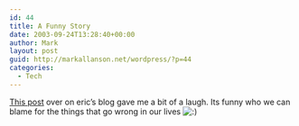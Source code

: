 ```yaml
---
id: 44
title: A Funny Story
date: 2003-09-24T13:28:40+00:00
author: Mark
layout: post
guid: http://markallanson.net/wordpress/?p=44
categories:
  - Tech
---
```

[This post](http://software.ericsink.com/20030903.html#10123) over on eric&#8217;s blog gave me a bit of a laugh. Its funny who we can blame for the things that go wrong in our lives  <img src='https://markallanson.net/blog/wp-includes/images/smilies/icon_smile.gif' alt=':)' class='wp-smiley' />